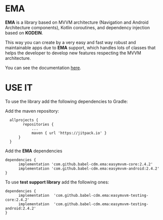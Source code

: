 # EMA

**EMA** is a library based on MVVM architecture (Navigation and Android Architecture components), Kotlin coroutines, and dependency injection based on **KODEIN**.

This way you can create by a very easy and fast way robust and maintainable apps due to **EMA** support, which handles lots of classes that helps the developer to develop new features respecting the MVVM architecture.

You can see the documentation [here](https://github.com/babel-cdm/EMA/wiki).

# USE IT

To use the library add the following dependencies to Gradle:

Add the maven repository:
  >
      allprojects {
		    repositories {
			    ...
			    maven { url 'https://jitpack.io' }
    	  }
      }

Add the **EMA** dependencies
  >

    dependencies {
          implementation 'com.github.babel-cdm.ema:easymvvm-core:2.4.2'
          implementation 'com.github.babel-cdm.ema:easymvvm-android:2.4.2'
    }

To use **test support library** add the following ones:

  >

    dependencies {
          implementation  'com.github.babel-cdm.ema:easymvvm-testing-core:2.4.2'
          implementation  'com.github.babel-cdm.ema:easymvvm-testing-android:2.4.2'
    }
